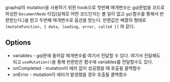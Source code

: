 graphql의 mutation을 사용하기 위한 hook으로 첫번째 매개변수는 gql문법을 코드로 파싱한 `DocumentNode` 타입(실제로 어떤 코드인지는 볼 일이 없고 `gql`함수를 통해서 반환받는다.)을 받고 두번째 매개변수로 옵션을 받는다. 반환값은 배열의 형태로 `[mutateFunction, { data, loading, error, called }]` 와 같다.
## Options
- variables - gql문에 들어갈 매개변수를 여기서 전달할 수 있다. 여기서 전달해도 되고 `useMutation()`을 통해 반환받은 함수에 variables를 전달할수도 있다.
- onCompleted - mutation이 에러 없이 성공했을 때 호출될 콜백함수
- onError - mutation이 에러가 발생했을 경우 호출될 콜백함수